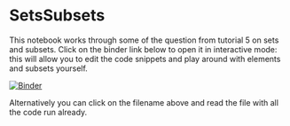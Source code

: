 # SetsSubsets

This notebook works through some of the question from tutorial 5 on sets and
subsets. Click on the binder link below to open it in interactive mode: this
will allow you to edit the code snippets and play around with elements and
subsets yourself. 

[![Binder](https://mybinder.org/badge.svg)](https://mybinder.org/v2/gh/CompLogicEss/SetsSubsets/master?filepath=SetsSubsets.ipynb)

Alternatively you can click on the filename above and read the
file with all the code run already.

